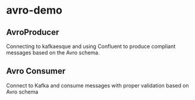 # avro-demo

## AvroProducer

Connecting to kafkaesque and using Confluent to produce compliant messages based on the Avro schema.


## Avro Consumer
Connect to Kafka and consume messages with proper validation based on Avro schema